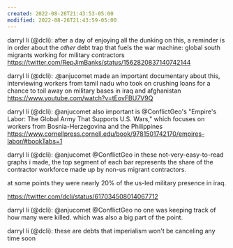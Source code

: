 ```yaml
---
created: 2022-08-26T21:43:53-05:00
modified: 2022-08-26T21:43:59-05:00
---
```


darryl li (@dcli): after a day of enjoying all the dunking on this, a reminder is in order about the *other* debt trap that fuels the war machine: global south migrants working for military contractors https://twitter.com/RepJimBanks/status/1562820837140742144

darryl li (@dcli): .@anjucomet made an important documentary about this, interviewing workers from tamil nadu who took on crushing loans for a chance to toil away on military bases in iraq and afghanistan https://www.youtube.com/watch?v=tEovFBU7V9Q

darryl li (@dcli): @anjucomet also important is @ConflictGeo's "Empire's Labor: The Global Army That Supports U.S. Wars," which focuses on workers from Bosnia-Herzegovina and the Philippines https://www.cornellpress.cornell.edu/book/9781501742170/empires-labor/#bookTabs=1

darryl li (@dcli): @anjucomet @ConflictGeo in these not-very-easy-to-read graphs i made, the top segment of each bar represents the share of the contractor workforce made up by non-us migrant contractors.

at some points they were nearly 20% of the us-led military presence in iraq.

https://twitter.com/dcli/status/617034508014067712

darryl li (@dcli): @anjucomet @ConflictGeo no one was keeping track of how many were killed. which was also a big part of the point.

darryl li (@dcli): these are debts that imperialism won't be canceling any time soon
